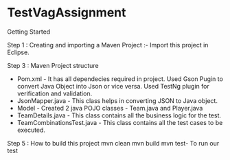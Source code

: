 # TestVagAssignment
Getting Started

Step 1 : Creating and importing a Maven Project
:- Import this project in Eclipse.

Step 3 : Maven Project structure
* Pom.xml - It has all dependecies required in project. 
            Used Gson Pugin to convert Java Object into Json or vice versa.
            Used TestNg plugin for verification and validation.
* JsonMapper.java - This class helps in converting JSON to Java object.
* Model - Created 2 java POJO classes - Team.java and Player.java
* TeamDetails.java - This class contains all the business logic for the test.
* TeamCombinationsTest.java - This class contains all the test cases to be executed.

Step 5 : How to build this project
mvn clean 
mvn build
mvn test- To run our test
